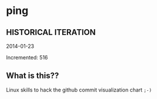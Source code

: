 # ping

## HISTORICAL ITERATION
2014-01-23

Incremented: 516

## What is this?? 
Linux skills to hack the github commit visualization chart `;-)`
